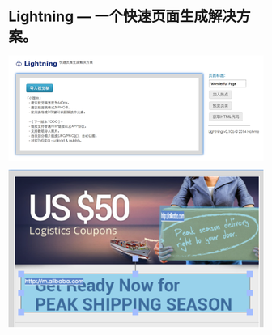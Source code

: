 Lightning — 一个快速页面生成解决方案。
=========

![](https://raw.githubusercontent.com/holyme/lightning/master/_show/show-1.png)


![](https://raw.githubusercontent.com/holyme/lightning/master/_show/show-2.png)
